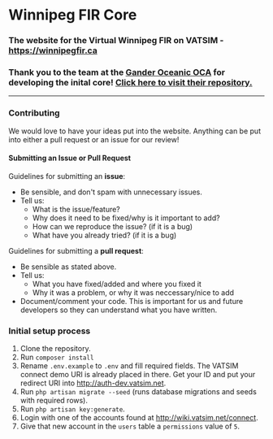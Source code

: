 # Winnipeg FIR Core 
### The website for the Virtual Winnipeg FIR on VATSIM - https://winnipegfir.ca

### Thank you to the team at the [Gander Oceanic OCA](https://github.com/gander-oceanic-fir-vatsim) for developing the inital core! [Click here to visit their repository.](https://github.com/gander-oceanic-fir-vatsim/czqo-core)
---
### Contributing

We would love to have your ideas put into the website. Anything can be put into either a pull request or an issue for our review!

#### Submitting an Issue or Pull Request
Guidelines for submitting an **issue**:

- Be sensible, and don't spam with unnecessary issues.
- Tell us:
  - What is the issue/feature?
  - Why does it need to be fixed/why is it important to add?
  - How can we reproduce the issue? (if it is a bug)
  - What have you already tried? (if it is a bug)

Guidelines for submitting a **pull request**:
- Be sensible as stated above.
- Tell us:
  - What you have fixed/added and where you fixed it
  - Why it was a problem, or why it was neccessary/nice to add
- Document/comment your code. This is important for us and future developers so they can understand what you have written.

### Initial setup process

1. Clone the repository.
1. Run `composer install`
1. Rename `.env.example` to `.env` and fill required fields. The VATSIM connect demo URI is already placed in there. Get your ID and put your redirect URI into http://auth-dev.vatsim.net.
1. Run `php artisan migrate --seed` (runs database migrations and seeds with required rows).
1. Run `php artisan key:generate`.
1. Login with one of the accounts found at http://wiki.vatsim.net/connect.
1. Give that new account in the `users` table a `permissions` value of `5`.


